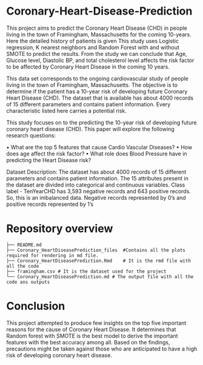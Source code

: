 # Coronary-Heart-Disease-Prediction

This project aims to predict the Coronary Heart Disease (CHD) in people living in the town of Framingham, Massachusetts for the coming 10-years. 
Here the detailed history of patients is given This study uses Logistic regression, K nearest neighbors and Random Forest with and without SMOTE 
to predict the results. From the study we can conclude that Age, Glucose level, Diastolic BP, and total cholesterol level affects the risk factor
to be affected by Coronary Heart Disease in the coming 10 years. 

This data set corresponds to the ongoing cardiovascular study of people living in the town of Framingham, Massachusetts. The objective is to determine 
if the patient has a 10-year risk of developing future Coronary Heart Disease (CHD). The dataset that is available has about 4000 records of 15 different 
parameters and contains patient information. Every characteristic listed here carries a potential risk.

This study focuses on to the predicting the 10-year risk of developing future coronary heart disease (CHD). This paper will explore the following 
research questions:

• What are the top 5 features that cause Cardio Vascular Diseases?
• How does age affect the risk factor?
• What role does Blood Pressure have in predicting the Heart Disease risk?

Dataset Description: The dataset has about 4000 records of 15 different parameters and contains patient information. The 15 attributes present in 
the dataset are divided into categorical and continuous variables. Class label - TenYearCHD has 3,593 negative records and 643 positive records. 
So, this is an imbalanced data. Negative records represented by 0’s and positive records represented by 1’s

# Repository overview

```tree
├── README.md         
├── Coronary_HeartDiseasePrediction_files  #Contains all the plots required for rendering in md file.                                                       
├── Coronary_HeartDiseasePrediction.Rmd    # It is the rmd file with all the code
├── framingham.csv # It is the dataset used for the project  
└── Coronary_HeartDiseasePrediction.md # The output file with all the code ans outputs
```
# Conclusion

This project attempted to produce few insights on the top five important reasons for the cause of Coronary Heart Disease. It determines that Random 
forest with SMOTE is the best model to derive the important features with the best accuracy among all. Based on the findings, precautions might be 
taken against those who are anticipated to have a high risk of developing coronary heart disease.

